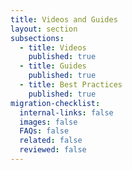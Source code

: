 ```yaml
---
title: Videos and Guides
layout: section
subsections:
  - title: Videos
    published: true
  - title: Guides
    published: true
  - title: Best Practices
    published: true
migration-checklist:
  internal-links: false
  images: false
  FAQs: false
  related: false
  reviewed: false
---
```


